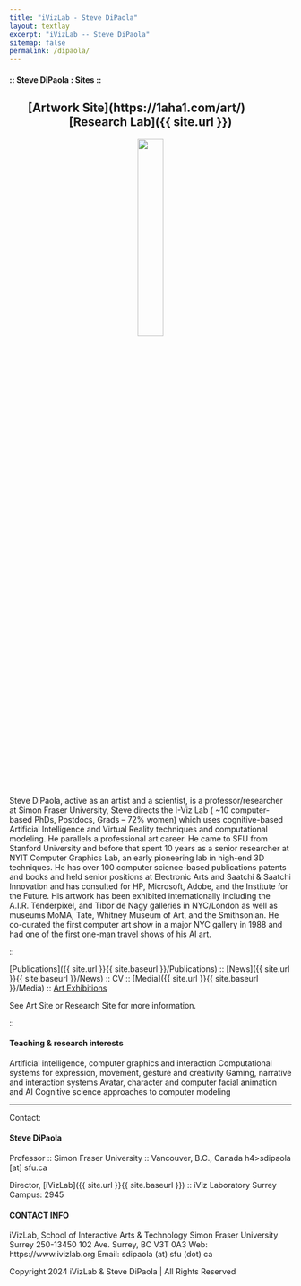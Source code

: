 ```yaml
---
title: "iVizLab - Steve DiPaola"
layout: textlay
excerpt: "iVizLab -- Steve DiPaola"
sitemap: false
permalink: /dipaola/
---
```



<h4>::      Steve DiPaola : Sites     ::</h4>

<h2 style="text-align: center;">
[Artwork Site](https://1aha1.com/art/) &nbsp;&nbsp;&nbsp;&nbsp;&nbsp;&nbsp;&nbsp;&nbsp;&nbsp; [Research Lab]({{ site.url }})
</h2>

<center>
<img src="{{ site.url }}{{ site.baseurl }}/images/people/steve2.jpg" class="img-responsive" width="30%" style="float: center" /> 
</center>
Steve DiPaola, active as an artist and a scientist, is a professor/researcher at Simon Fraser University, Steve directs the I-Viz Lab ( ~10 computer-based PhDs, Postdocs, Grads – 72% women) which uses cognitive-based Artificial Intelligence and Virtual Reality techniques and computational modeling. He parallels a professional art career. He came to SFU from Stanford University and before that spent 10 years as a senior researcher at NYIT Computer Graphics Lab, an early pioneering lab in high-end 3D techniques. He has over 100 computer science-based publications patents and books and held senior positions at Electronic Arts and Saatchi & Saatchi Innovation and has consulted for HP, Microsoft, Adobe, and the Institute for the Future. His artwork has been exhibited internationally including the A.I.R. Tenderpixel, and Tibor de Nagy galleries in NYC/London as well as museums MoMA, Tate, Whitney Museum of Art, and the Smithsonian. He co-curated the first computer art show in a major NYC gallery in 1988 and had one of the first one-man travel shows of his AI art.

::

[Publications]({{ site.url }}{{ site.baseurl }}/Publications)  ::    [News]({{ site.url }}{{ site.baseurl }}/News)     ::    CV   ::     [Media]({{ site.url }}{{ site.baseurl }}/Media)  ::    [Art Exhibitions](https://1aha1.com/art/)

See Art Site or Research Site for more information.

::

<h4>Teaching & research interests</h4>

Artificial intelligence, computer graphics and interaction
Computational systems for expression, movement, gesture and creativity
Gaming, narrative and interaction systems
Avatar, character and computer facial animation and AI
Cognitive science approaches to computer modeling
_ _ _

Contact:  <h4>Steve DiPaola</h4>
Professor ::  Simon Fraser University :: Vancouver, B.C., Canada
h4>sdipaola [at] sfu.ca </h4>

Director, [iVizLab]({{ site.url }}{{ site.baseurl }})   ::   iViz Laboratory Surrey Campus: 2945


<h4>CONTACT INFO</h4>
iVizLab, School of Interactive Arts & Technology
Simon Fraser University Surrey
250-13450 102 Ave.
Surrey, BC V3T 0A3
Web: https://www.ivizlab.org
Email: sdipaola (at) sfu (dot) ca

Copyright 2024 iVizLab & Steve DiPaola | All Rights Reserved
